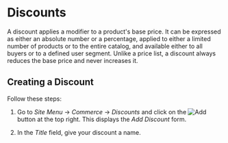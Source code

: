 # Discounts

A discount applies a modifier to a product's base price. It can be expressed as
either an absolute number or a percentage, applied to either a limited number of
products or to the entire catalog, and available either to all buyers or to
a defined user segment. Unlike a price list, a discount always reduces the base
price and never increases it.

## Creating a Discount

Follow these steps:

1.  Go to *Site Menu* &rarr; *Commerce* &rarr; *Discounts* and click on the
    ![Add](../images/icon-add.png) button at the top right. This displays the
    *Add Discount* form.

2.  In the *Title* field, give your discount a name.
